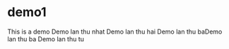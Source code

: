 # demo1
This is a demo
Demo lan thu nhat
Demo lan thu hai
Demo lan thu baDemo lan thu ba
Demo lan thu tu